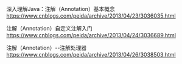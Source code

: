 深入理解Java：注解（Annotation）基本概念
https://www.cnblogs.com/peida/archive/2013/04/23/3036035.html


注解（Annotation）自定义注解入门
https://www.cnblogs.com/peida/archive/2013/04/24/3036689.html


注解（Annotation）--注解处理器
https://www.cnblogs.com/peida/archive/2013/04/26/3038503.html